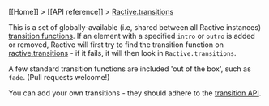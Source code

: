 [[Home]] > [[API reference]] > [Ractive.transitions](ractive-transitions-global)

This is a set of globally-available (i.e, shared between all Ractive instances) [transition functions](transitions). If an element with a specified `intro` or `outro` is added or removed, Ractive will first try to find the transition function on [ractive.transitions](ractive-transitions-instance) - if it fails, it will then look in `Ractive.transitions`.

A few standard transition functions are included 'out of the box', such as `fade`. (Pull requests welcome!)

You can add your own transitions - they should adhere to the [transition API](transitions#creating-transitions).
